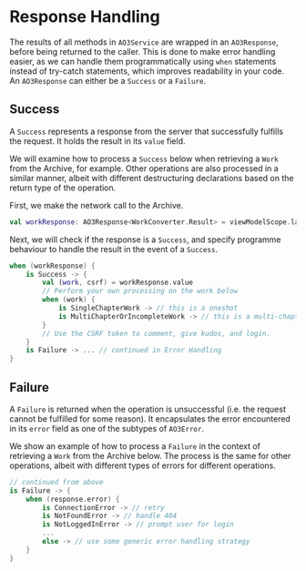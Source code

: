 # Response Handling

The results of all methods in `AO3Service` are wrapped in an `AO3Response`,
before being returned to the caller. This is done to make error handling
easier, as we can handle them programmatically using `when` statements
instead of try-catch statements, which improves readability in your code.
An `AO3Response` can either be a `Success` or a `Failure`.

## Success

A `Success` represents a response from the server that successfully fulfills
the request. It holds the result in its `value` field.

We will examine how to process a `Success` below when retrieving a `Work` from
the Archive, for example. Other operations are also processed in a similar
manner, albeit with different destructuring declarations based on the return
type of the operation.

First, we make the network call to the Archive.

```kotlin
val workResponse: AO3Response<WorkConverter.Result> = viewModelScope.launch { service.getWork(id = 12345) }
```

Next, we will check if the response is a `Success`, and specify programme
behaviour to handle the result in the event of a `Success`.

```kotlin
when (workResponse) {
    is Success -> {
        val (work, csrf) = workResponse.value
        // Perform your own processing on the work below
        when (work) {
            is SingleChapterWork -> // this is a oneshot
            is MultiChapterOrIncompleteWork -> // this is a multi-chapter/incomplete work
        }
        // Use the CSRF token to comment, give kudos, and login.
    }
    is Failure -> ... // continued in Error Handling
}
```

## Failure

A `Failure` is returned when the operation is unsuccessful (i.e. the request
cannot be fulfilled for some reason). It encapsulates the error encountered
in its `error` field as one of the subtypes of `AO3Error`.

We show an example of how to process a `Failure` in the context of retrieving
a `Work` from the Archive below. The process is the same for other operations,
albeit with different types of errors for different operations.

```kotlin
// continued from above
is Failure -> {
    when (response.error) {
        is ConnectionError -> // retry
        is NotFoundError -> // handle 404
        is NotLoggedInError -> // prompt user for login
        ...
        else -> // use some generic error handling strategy
    }
}
```
